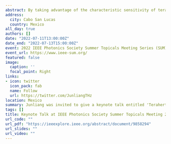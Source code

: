 ```yaml
---
abstract: By taking advantage of the characteristic sensitivity of terahertz radiation to the water content in biological tissues, we demonstrate the application of terahertz imaging for simultaneous monitoring of nanoparticle-assisted laser-tissue interaction and three-dimensional visualization of the photothermal damage induced by laser therapy.
address:
  city: Cabo San Lucas
  country: Mexico
all_day: true
authors: []
date: "2022-07-11T13:00:00Z"
date_end: "2022-07-13T15:00:00Z"
event: 2022 IEEE Photonics Society Summer Topicals Meeting Series (SUM)
event_url: https://www.ieee-sum.org/
featured: false
image:
  caption: ''
  focal_point: Right
links:
- icon: twitter
  icon_pack: fab
  name: Follow
  url: https://twitter.com/JunliangTHz
location: Mexico
summary: Junliang was invited to give a keynote talk entitled 'Terahertz Imaging for Nanoparticle-assisted Laser Therapy' in the 2022 IEEE Photonics Society Summer Topicals Meeting Series (SUM).
tags: []
title: Keynote Talk at IEEE Photonics Society Summer Topicals Meeting 2022
url_code: ""
url_pdf: "https://ieeexplore.ieee.org/abstract/document/9858294"
url_slides: ""
url_video: ""
---
```


